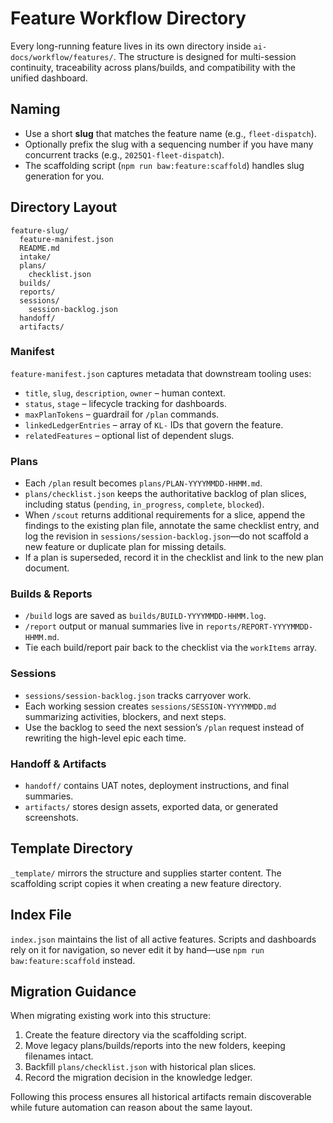 # Feature Workflow Directory

Every long-running feature lives in its own directory inside `ai-docs/workflow/features/`. The structure is designed for multi-session continuity, traceability across plans/builds, and compatibility with the unified dashboard.

## Naming

- Use a short **slug** that matches the feature name (e.g., `fleet-dispatch`).
- Optionally prefix the slug with a sequencing number if you have many concurrent tracks (e.g., `2025Q1-fleet-dispatch`).
- The scaffolding script (`npm run baw:feature:scaffold`) handles slug generation for you.

## Directory Layout

```
feature-slug/
  feature-manifest.json
  README.md
  intake/
  plans/
    checklist.json
  builds/
  reports/
  sessions/
    session-backlog.json
  handoff/
  artifacts/
```

### Manifest

`feature-manifest.json` captures metadata that downstream tooling uses:

- `title`, `slug`, `description`, `owner` – human context.
- `status`, `stage` – lifecycle tracking for dashboards.
- `maxPlanTokens` – guardrail for `/plan` commands.
- `linkedLedgerEntries` – array of `KL-` IDs that govern the feature.
- `relatedFeatures` – optional list of dependent slugs.

### Plans

- Each `/plan` result becomes `plans/PLAN-YYYYMMDD-HHMM.md`.
- `plans/checklist.json` keeps the authoritative backlog of plan slices, including status (`pending`, `in_progress`, `complete`, `blocked`).
- When `/scout` returns additional requirements for a slice, append the findings to the existing plan file, annotate the same checklist entry, and log the revision in `sessions/session-backlog.json`—do not scaffold a new feature or duplicate plan for missing details.
- If a plan is superseded, record it in the checklist and link to the new plan document.

### Builds & Reports

- `/build` logs are saved as `builds/BUILD-YYYYMMDD-HHMM.log`.
- `/report` output or manual summaries live in `reports/REPORT-YYYYMMDD-HHMM.md`.
- Tie each build/report pair back to the checklist via the `workItems` array.

### Sessions

- `sessions/session-backlog.json` tracks carryover work.
- Each working session creates `sessions/SESSION-YYYYMMDD.md` summarizing activities, blockers, and next steps.
- Use the backlog to seed the next session’s `/plan` request instead of rewriting the high-level epic each time.

### Handoff & Artifacts

- `handoff/` contains UAT notes, deployment instructions, and final summaries.
- `artifacts/` stores design assets, exported data, or generated screenshots.

## Template Directory

`_template/` mirrors the structure and supplies starter content. The scaffolding script copies it when creating a new feature directory.

## Index File

`index.json` maintains the list of all active features. Scripts and dashboards rely on it for navigation, so never edit it by hand—use `npm run baw:feature:scaffold` instead.

## Migration Guidance

When migrating existing work into this structure:

1. Create the feature directory via the scaffolding script.
2. Move legacy plans/builds/reports into the new folders, keeping filenames intact.
3. Backfill `plans/checklist.json` with historical plan slices.
4. Record the migration decision in the knowledge ledger.

Following this process ensures all historical artifacts remain discoverable while future automation can reason about the same layout.

